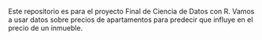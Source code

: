 Este repositorio es para el proyecto Final de Ciencia de Datos con R.
Vamos a usar datos sobre precios de apartamentos para predecir que influye en el precio de un inmueble.


